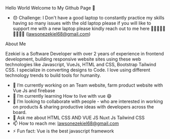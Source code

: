  Hello World  Welcome to My Github Page 👋 
 
 
 
 - 😞 Challenge: I Don't have a good  laptop to constantly practice my skills  having so many issues with the old laptop  please if you will like to support me  with a new laptop please kindly reach out to me here 🙏🙏🙏🙏🙏🙏🙏🙏🙏 (lawsonezekiel68@gmail.com) 





About Me


Ezekiel is a  Software Developer with over 2 years of experience in frontend development, building responsive website sites using these web technologies like Javascript, VueJs, HTML and CSS, Bootstrap Tailwind CSS. I specialize in  converting designs to Code. I love using different technology trends to build tools for humanity.


- 🔭 I’m currently working on an Team website, farm product website with Vue Js and firebase 
- 🌱 I’m currently learning How to live with vue 😄
- 👯 I’m looking to collaborate  with people -  who are interested in working on products & sharing productive ideas with 
developers across the board.
- 💬 Ask me about HTML CSS AND VUE JS Nuxt Js Tailwind CSS
- 📫 How to reach me: lawsonezekiel68@gmail.com
- ⚡ Fun fact: Vue is the best javascript framework

